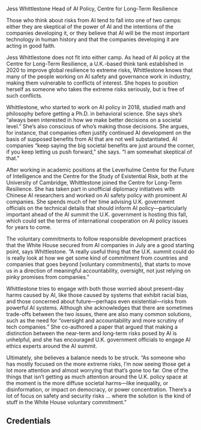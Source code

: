 Jess Whittlestone
Head of AI Policy, Centre for Long-Term Resilience

Those who think about risks from AI tend to fall into one of two camps: either they are skeptical of the power of AI and the intentions of the companies developing it, or they believe that AI will be the most important technology in human history and that the companies developing it are acting in good faith.

Jess Whittlestone does not fit into either camp. As head of AI policy at the Centre for Long-Term Resilience, a U.K.-based think tank established in 2020 to improve global resilience to extreme risks, Whittlestone knows that many of the people working on AI safety and governance work in industry, making them vulnerable to conflicts of interest. She hopes to position herself as someone who takes the extreme risks seriously, but is free of such conflicts.

Whittlestone, who started to work on AI policy in 2018, studied math and philosophy before getting a Ph.D. in behavioral science. She says she’s “always been interested in how we make better decisions on a societal level.” She’s also conscious of who’s making those decisions. She argues, for instance, that companies often justify continued AI development on the basis of supposed benefits from AI that are not well substantiated. AI companies “keep saying the big societal benefits are just around the corner, if you keep letting us push forward,” she says. “I am somewhat skeptical of that.”

After working in academic positions at the Leverhulme Centre for the Future of Intelligence and the Centre for the Study of Existential Risk, both at the University of Cambridge, Whittlestone joined the Centre for Long-Term Resilience. She has taken part in unofficial diplomacy initiatives with Chinese AI researchers and worked on AI safety policy with prominent AI companies. She spends much of her time advising U.K. government officials on the technical details that should inform AI policy—particularly important ahead of the AI summit the U.K. government is hosting this fall, which could set the terms of international cooperation on AI policy issues for years to come.

The voluntary commitments to follow responsible development practices that the White House secured from AI companies in July are a good starting point, says Whittlestone. “A really useful thing that the U.K. summit could do is really look at how we get some kind of commitment from countries and companies that goes beyond [voluntary commitments], that starts to move us in a direction of meaningful accountability, oversight, not just relying on pinky promises from companies.”

Whittlestone tries to engage with both those worried about present-day harms caused by AI, like those caused by systems that exhibit racial bias, and those concerned about future—perhaps even existential—risks from powerful AI systems. Although she acknowledges that there are sometimes trade-offs between the two issues, there are also many common solutions, such as the need for “oversight and accountability and more scrutiny of tech companies.” She co-authored a paper that argued that making a distinction between the near-term and long-term risks posed by AI is unhelpful, and she has encouraged U.K. government officials to engage AI ethics experts around the AI summit.

Ultimately, she believes a balance needs to be struck. “As someone who has mostly focused on the more extreme risks, I’m now seeing those get a lot more attention and almost worrying that that’s gone too far. One of the things that isn’t getting as much attention around the U.K. policy space at the moment is the more diffuse societal harms—like inequality, or disinformation, or impact on democracy, or power concentration. There’s a lot of focus on safety and security risks … where the solution is the kind of stuff in the White House voluntary commitment.”

## Credentials